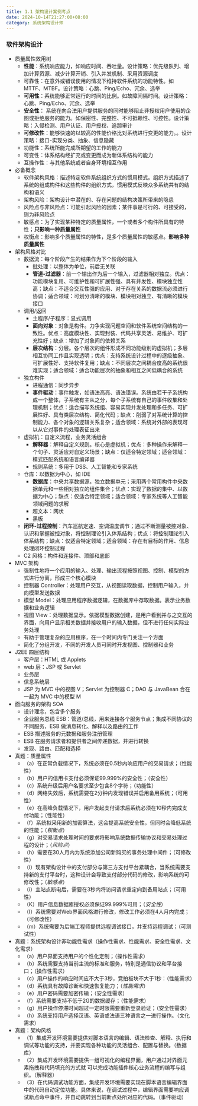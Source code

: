 ```yaml
---
title: 1.1 架构设计案例考点
date: 2024-10-14T21:27:00+08:00
category: 系统架构设计师
---
```


### 软件架构设计

- 质量属性效用树
  - **性能**：系统响应能力，如响应时间、吞吐量。设计策略：优先级队列、增加计算资源、减少计算开销、引入并发机制、采用资源调度
  - 可靠性：在意外或错误使用的情况下维持软件系统的功能特性。如 MTTF、MTBF。设计策略：心跳、Ping/Echo、冗余、选举
  - **可用性**：系统能够正常运行的时间的比例。如故障间隔时间。设计策略：心跳、Ping/Echo、冗余、选举
  - **安全性**： 系统在向合法用户提供服务的同时能够阻止非授权用户使用的企图或拒绝服务的能力。如保密性、完整性、不可抵赖性、可控性。设计策略：入侵检测、用户认证、用户授权、追踪审计
  - **可修改性**：能够快速的以较高的性能价格比对系统进行变更的能力。。设计策略：接口-实现分类、抽象、信息隐藏
  - 功能性：系统所能完成所期望的工作的能力
  - 可变性：体系结构经扩充或变更而成为新体系结构的能力
  - 互操作性：与其他系统或者自身环境相互作用
- 必备概念
  - 软件架构风格：描述特定软件系统组织方式的惯用模式。组织方式描述了系统的组成构件和这些构件的组织方式，惯用模式反映众多系统共有的结构和语义
  - 架构风险：架构设计中潜在的、存在问题的结构决策所带来的隐患
  - 风险点与非风险点：可能引起风险的因素；某件事是可行的、可接受的，则为非风险点
  - 敏感点：为了实现某种特定的质量属性，一个或者多个构件所具有的特性；**只影响一种质量属性**
  - 权衡点：影响多个质量属性的特性，是多个质量属性的敏感点。**影响多种质量属性**
- 架构风格对比
  - 数据流：每个阶段产生的结果作为下个阶段的输入
    - 批处理：以整体为单位，前后无关联
    - **管道-过滤器**：前一个输出作为后一个输入，过滤器相对独立。优点：功能模块复用、可维护性和可扩展性强、具有并发性、模块独立性高；缺点：不适合交互性强的应用、对于存在关系的数据流必须进行协调；适合领域：可划分清晰的模块、模块相对独立、有清晰的模块接口
  - 调用/返回
    - 主程序/子程序：显式调用
    - **面向对象**：对象是构件。力争实现问题空间和软件系统空间结构的一致性。优点：高度模块性、实现封装、代码共享灵活、易维护、可扩充性好；缺点：增加了对象间的依赖关系
    - **层次结构**：分层。各个层次的组件形成不同功能级别的虚拟机；多层相互协同工作且实现透明；优点：支持系统设计过程中的逐级抽象、可扩展性好、支持软件复用；缺点：不同层次之间耦合度高的系统很难实现；适合领域：适合功能层次的抽象和相互之间低耦合的系统
  - 独立构件
    - 进程通信：同步异步
    - **事件驱动**：事件触发，如语法高亮、语法错误。系统由若干子系统构成一个整体，子系统有主从之分，每个子系统有自己的事件收集和处理机制；优点：适合描写系统组、容易实现并发处理和多任务、可扩展性好、具有类层次结构、简化代码；缺点：削弱了对系统计算的控制能力、各个对象的逻辑关系复杂；适合领域：系统对外部的表现可以从它对事件的处理表征出来
  - 虚拟机：自定义流程，业务灵活组合
    - **解释器**：解释自定义规则。核心是虚拟机；优点：多种操作来解释一个句子、灵活应对自定义场景；缺点：仅适合特定领域；适合领域：模式匹配系统和语言编译器
    - 规则系统：多用于 DSS、人工智能和专家系统
  - 仓库：以数据为中心，如 IDE
    - **数据库**：中央共享数据源，独立数据单元；采用两个常用构件中央数据单元和一些相对独立的组件集合；优点：实现了数据的集中、以数据为中心；缺点：仅适合特定领域；适合领域：专家系统等人工智能领域问题的求解
    - 超文本：网状
    - 黑板
  - **闭环-过程控制**：汽车巡航定速、空调温度调节；通过不断测量被控对象、认识和掌握被控对象，将控制理论引入体系结构；优点：将控制理论引入体系结构；缺点：仅适合特定领域；适合领域：存在有目标的作用、信息处理闭环控制过程
  - C2 风格：构件和连接件、顶部和底部
- MVC 架构
  - 强制性地将一个应用的输入、处理、输出流程按照视图、控制、模型的方式进行分离，形成三个核心模块
  - 控制器 Controller：处理用户交互，从视图读取数据，控制用户输入，并向模型发送数据
  - 模型 Model：处理应用程序数据逻辑，在数据库中存取数据。表示业务数据和业务逻辑
  - 视图 View：处理数据显示。依据模型数据创建，是用户看到并与之交互的界面，向用户显示相关数据并接收用户的输入数据，但不进行任何实际业务处理
  - 有助于管理复杂的应用程序，在一个时间内专门关注一个方面
  - 简化了分组开发，不同的开发人员可同时开发视图、控制器和业务
- J2EE 四层结构
  - 客户层：HTML 或 Applets
  - web 层：JSP 或 Servlet
  - 业务层
  - 信息系统层
  - JSP 为 MVC 中的视图 V；Servlet 为控制器 C；DAO 与 JavaBean 合在一起为 MVC 中的模型 M
- 面向服务的架构 SOA
  - 设计理念，包含多个服务
  - 企业服务总线 ESB：管道/总线，用来连接各个服务节点；集成不同协议的不同服务，ESB 做消息转化、解释以及路由的工作
  - ESB 描述服务的元数据和服务注册管理
  - ESB 在服务请求者和提供者之间传递数据，并进行转换
  - 发现、路由、匹配和选择
- 真题：质量属性
  - （a）在正常负载情况下，系统必须在0.5秒内响应用户的交易请求；（性能性）
  - （b）用户的信用卡支付必须保证99.999%的安全性；（安全性）
  - （c）系统升级后用户名要求至少包含8个字符；（功能性）
  - （d）网络失效后，系统需要在2分钟内发现错误并启用备用系统；（可用性）
  - （e）在高峰负载情况下，用户发起支付请求后系统必须在10秒内完成支付功能；（性能性）
  - （f）系统拟采用新的加密算法，这会提高系统安全性，但同时会降低系统的性能；（*权衡点*）
  - （g）对交易请求处理时间的要求将影响系统数据传输协议和交易处理过程的设计；（*风险点*）
  - （h）需要在30人月内为系统添加公司新购买的事务处理中间件；（可修改性）
  - （i）现有架构设计中的支付部分与第三方支付平台紧耦合，当系统需要支持新的支付平台时，这种设计会导致支付部分代码的修改，影响系统的可修改性；（*敏感点*）
  - （i）主站点断电后，需要在3秒内将访问请求重定向到备用站点；（可用性）
  - （K）用户信息数据库授权必须保证99.999%可用；（*安全性*）
  - （I）系统需要对Web界面风格进行修改，修改工作必须在4人月内完成；（可修改性）
  - （m）系统需要为后端工程师提供远程调试接口，并支持远程调试；（可测试性）
- 真题：系统架构设计非功能性需求（操作性需求、性能需求、安全性需求、文化需求）
  - （a）用户界面支持用户的个性化定制；（操作性需求）
  - （b）系统需要支持当前主流的标准和服务，特别是通信协议和平台接口；（操作性需求）
  - （c）用户操作的响应时间应不大于3秒，竞拍板块不大于1秒：（性能需求）
  - （d）系统具有故障诊断和快速恢复能力；（*性能需求*）
  - （e）用户密码需要加密传输；（安全性需求）
  - （f）系统需要支持不低于2G的数据缓存；（性能需求）
  - （g）用户操作停滞时间超过一定时限需要重新登录验证；（安全性需求）
  - （h）系统支持用户选择汉语、英语或法语三种语言之一进行操作。（文化需求）
- 真题：架构风格
  - （1）集成开发环境需要提供对脚本语言的编辑、语法检查、解释、执行和调试等功能的支持，并要实现各种功能的灵活组合、配置与替换。（数据库）
  - （2）集成开发环境需要提供一组可视化的编程界面，用户通过对界面元素拖拽和代码填充的方式就 可以完成功能插件核心业务流程的编写与组织。（解释器）
  - （3）在代码调试功能方面，集成开发环境需要实现在脚本语言编辑界面中的代码自动定位功能。具体来说，在调试过程中，编辑界面需要响应调试断点命中事件，并自动跳转到当前断点处所对应的代码。（事件驱动）